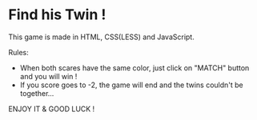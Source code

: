 # Find his Twin !

This game is made in HTML, CSS(LESS) and JavaScript.

Rules:
- When both scares have the same color, just click on "MATCH" button and you will win !
- If you score goes to -2, the game will end and the twins couldn't be together...

ENJOY IT & GOOD LUCK !
